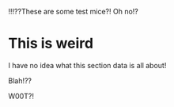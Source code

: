 !!!??These are some test mice?! Oh no!?

# This is weird

I have no idea what this section data is all about!

Blah!??

W00T?!
